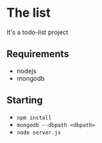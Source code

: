 # The list
It's a todo-list project

## Requirements
- nodejs
- mongodb

## Starting
- ```npm install```
- ```mongodb --dbpath <dbpath>```
- ```node server.js```
